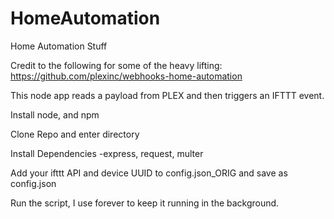 # HomeAutomation
Home Automation Stuff

Credit to the following for some of the heavy lifting:
  https://github.com/plexinc/webhooks-home-automation

This node app reads a payload from PLEX and then triggers an IFTTT event.

Install node, and npm

Clone Repo and enter directory

Install Dependencies
  -express, request, multer
  
Add your ifttt API and device UUID to config.json_ORIG and save as config.json

Run the script,  I use forever to keep it running in the background.
